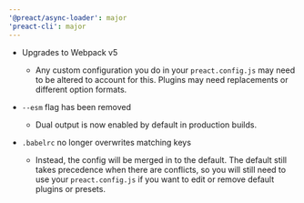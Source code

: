 ```yaml
---
'@preact/async-loader': major
'preact-cli': major
---
```


- Upgrades to Webpack v5
  - Any custom configuration you do in your `preact.config.js` may need to be altered to account for this. Plugins may need replacements or different option formats.

- `--esm` flag has been removed
  - Dual output is now enabled by default in production builds.

- `.babelrc` no longer overwrites matching keys
  - Instead, the config will be merged in to the default. The default still takes precedence when there are conflicts, so you will still need to use your `preact.config.js` if you want to edit or remove default plugins or presets.

